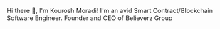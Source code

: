 Hi there 👋, I'm Kourosh Moradi!
I'm an avid Smart Contract/Blockchain Software Engineer. Founder and CEO of Believerz Group
